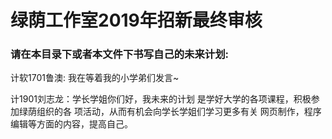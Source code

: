 # 绿荫工作室2019年招新最终审核

### 请在本目录下或者本文件下书写自己的未来计划:

计软1701鲁澳: 我在等着我的小学弟们发言~

计1901刘志龙：学长学姐你们好，我未来的计划
是学好大学的各项课程，积极参加绿荫组织的各
项活动，从而有机会向学长学姐们学习更多有关
网页制作，程序编辑等方面的内容，提高自己。
